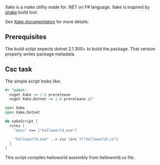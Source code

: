 Xake is a make utility made for .NET on F# language. Xake is inspired by [shake](https://github.com/ndmitchell/shake) build tool.

See [Xake documentation](https://github.com/xakebuild/Xake/wiki/introduction) for more details.

## Prerequisites

The build sctipt expects dotnet 2.1.300+ to build the package. That version properly writes package metadata.

## Csc task

The simple script looks like:

```fsharp
#r "paket:
  nuget Xake ~> 1.0 prerelease
  nuget Xake.Dotnet ~> 1.0 prerelease //"

open Xake
open Xake.Dotnet

do xakeScript {
  rules [
    "main" <== ["helloworld.exe"]

    "helloworld.exe" ..> csc {src !!"helloworld.cs"}
  ]
}
```

This script compiles helloworld assembly from helloworld.cs file.

